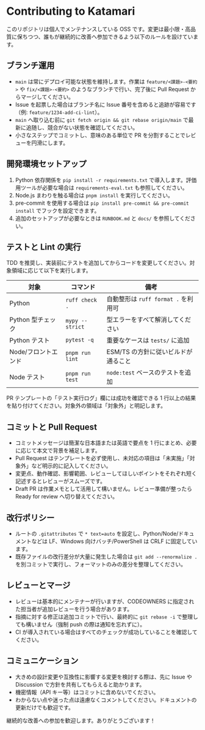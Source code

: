 # Contributing to Katamari

このリポジトリは個人でメンテナンスしている OSS です。変更は最小限・高品質に保ちつつ、誰もが継続的に改善へ参加できるよう以下のルールを設けています。

## ブランチ運用
- `main` は常にデプロイ可能な状態を維持します。作業は `feature/<課題>-<要約>` や `fix/<課題>-<要約>` のようなブランチで行い、完了後に Pull Request からマージしてください。
- Issue を起票した場合はブランチ名に Issue 番号を含めると追跡が容易です（例: `feature/1234-add-ci-lint`）。
- `main` へ取り込む前に `git fetch origin && git rebase origin/main` で最新に追随し、競合がない状態を確認してください。
- 小さなステップでコミットし、意味のある単位で PR を分割することでレビューを円滑にします。

## 開発環境セットアップ
1. Python 依存関係を `pip install -r requirements.txt` で導入します。評価用ツールが必要な場合は `requirements-eval.txt` も参照してください。
2. Node.js まわりを触る場合は `pnpm install` を実行してください。
3. pre-commit を使用する場合は `pip install pre-commit && pre-commit install` でフックを設定できます。
4. 追加のセットアップが必要なときは `RUNBOOK.md` と `docs/` を参照してください。

## テストと Lint の実行
TDD を推奨し、実装前にテストを追加してからコードを変更してください。対象領域に応じて以下を実行します。

| 対象 | コマンド | 備考 |
| --- | --- | --- |
| Python | `ruff check .` | 自動整形は `ruff format .` を利用可 |
| Python 型チェック | `mypy --strict` | 型エラーをすべて解消してください |
| Python テスト | `pytest -q` | 重要なケースは `tests/` に追加 |
| Node/フロントエンド | `pnpm run lint` | ESM/TS の方針に従いビルドが通ること |
| Node テスト | `pnpm run test` | `node:test` ベースのテストを追加 |

PR テンプレートの「テスト実行ログ」欄には成功を確認できる 1 行以上の結果を貼り付けてください。対象外の領域は「対象外」と明記します。

## コミットと Pull Request
- コミットメッセージは簡潔な日本語または英語で要点を 1 行にまとめ、必要に応じて本文で背景を補足します。
- Pull Request はテンプレートを必ず使用し、未対応の項目は「未実施」「対象外」など明示的に記入してください。
- 変更点、動作確認、影響範囲、レビューしてほしいポイントをそれぞれ短く記述するとレビューがスムーズです。
- Draft PR は作業メモとして活用して構いません。レビュー準備が整ったら Ready for review へ切り替えてください。

## 改行ポリシー
- ルートの `.gitattributes` で `* text=auto` を設定し、Python/Node/ドキュメントなどは LF、Windows 向けバッチ/PowerShell は CRLF に固定しています。
- 既存ファイルの改行差分が大量に発生した場合は `git add --renormalize .` を別コミットで実行し、フォーマットのみの差分を整理してください。

## レビューとマージ
- レビューは基本的にメンテナーが行いますが、CODEOWNERS に指定された担当者が追加レビューを行う場合があります。
- 指摘に対する修正は追加コミットで行い、最終的に `git rebase -i` で整理しても構いません（強制 push の際は通知を忘れずに）。
- CI が導入されている場合はすべてのチェックが成功していることを確認してください。

## コミュニケーション
- 大きめの設計変更や互換性に影響する変更を検討する際は、先に Issue や Discussion で方針を共有してもらえると助かります。
- 機密情報（API キー等）はコミットに含めないでください。
- わからない点や迷った点は遠慮なくコメントしてください。ドキュメントの更新だけでも歓迎です。

継続的な改善への参加を歓迎します。ありがとうございます！
